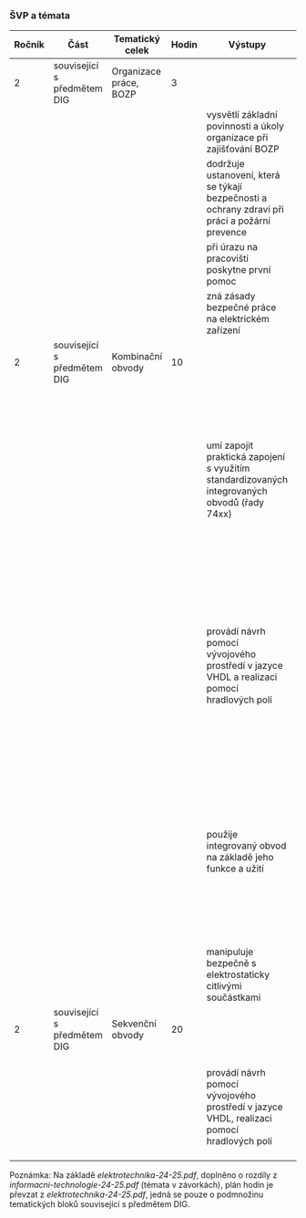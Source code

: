 ### ŠVP a témata

| Ročník | Část                        | Tematický celek        | Hodin | Výstupy                                                      | Učivo                                                        | Poznámka                                        |
| ------ | --------------------------- | ---------------------- | ----- | ------------------------------------------------------------ | ------------------------------------------------------------ | ----------------------------------------------- |
| 2      | související s předmětem DIG | Organizace práce, BOZP | 3     |                                                              |                                                              | je součástí mého bloku výuky?                   |
|        |                             |                        |       | vysvětlí základní povinnosti a úkoly organizace při zajišťování BOZP | poučení o bezpečnosti práce                                  |                                                 |
|        |                             |                        |       | dodržuje ustanovení, která se týkají bezpečnosti a ochrany zdraví při práci a požární prevence | poučení o bezpečnosti práce                                  |                                                 |
|        |                             |                        |       | při úrazu na pracovišti poskytne první pomoc                 | poučení o bezpečnosti práce                                  |                                                 |
|        |                             |                        |       | zná zásady bezpečné práce na elektrickém zařízení            | seznámení s pracovištěm, pracovní řád pracoviště             |                                                 |
| 2      | související s předmětem DIG | Kombinační obvody      | 10    |                                                              |                                                              |                                                 |
|        |                             |                        |       | umí zapojit praktická zapojení s využitím standardizovaných integrovaných obvodů (řady 74xx) | základní logické členy AND, OR, NAND, NOR, XOR, kombinační logické obvody dekodéry, multiplexery, komparátory, ověření funkcí pomocí nepájivého pole |                                                 |
|        |                             |                        |       | provádí návrh pomocí vývojového prostředí v jazyce VHDL a realizaci pomocí hradlových polí | základní logické členy AND, OR, NAND, NOR, XOR, kombinační logické obvody dekodéry, multiplexery, komparátory, návrh pomocí schéma(tu) a v jazyce VHDL |                                                 |
|        |                             |                        |       | použije integrovaný obvod na základě jeho funkce a užití     | základní logické členy AND, OR, NAND, NOR, XOR, kombinační logické obvody dekodéry, multiplexery, komparátory, čítač, posuvný registr, klopné obvody | neobsaženo v  informacni-technologie-24-25.pdf? |
|        |                             |                        |       | manipuluje bezpečně s elektrostaticky citlivými součástkami  | ověření funkcí pomocí nepájivého pole                        | neobsaženo v  informacni-technologie-24-25.pdf? |
| 2      | související s předmětem DIG | Sekvenční obvody       | 20    |                                                              |                                                              |                                                 |
|        |                             |                        |       | provádí návrh pomocí vývojového prostředí v jazyce VHDL, realizaci pomocí hradlových polí | čítač, posuvný registr, klopné obvody, návrh v jazyce VHDL a pomocí schéma(tu) |                                                 |

Poznámka: Na základě *elektrotechnika-24-25.pdf*, doplněno o rozdíly z *informacni-technologie-24-25.pdf* (témata v závorkách), plán hodin je převzat z *elektrotechnika-24-25.pdf*, jedná se pouze o podmnožinu tematických bloků související s předmětem DIG.